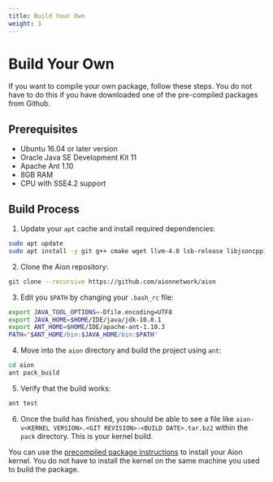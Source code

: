 ```yaml
---
title: Build Your Own
weight: 3
---
```


# Build Your Own

If you want to compile your own package, follow these steps. You do not have to do this if you have downloaded one of the pre-compiled packages from Github.

## Prerequisites

- Ubuntu 16.04 or later version
- Oracle Java SE Development Kit 11
- Apache Ant 1.10
- 8GB RAM
- CPU with SSE4.2 support

## Build Process

1. Update your `apt` cache and install required dependencies:

```bash
sudo apt update
sudo apt install -y git g++ cmake wget llvm-4.0 lsb-release libjsoncpp1 libjsoncpp-dev libboost1.58-all-dev libzmq5 libstdc++6 libgcc1 libpgm-5.2-0
```

2. Clone the Aion repository:

```bash
git clone --recursive https://github.com/aionnetwork/aion
```

3. Edit you `$PATH` by changing your `.bash_rc` file:

```bash
export JAVA_TOOL_OPTIONS=-Dfile.encoding=UTF8
export JAVA_HOME=$HOME/IDE/java/jdk-10.0.1
export ANT_HOME=$HOME/IDE/apache-ant-1.10.3
PATH="$ANT_HOME/bin:$JAVA_HOME/bin:$PATH"
```

4. Move into the `aion` directory and build the project using `ant`:

```bash
cd aion
ant pack_build
```

5. Verify that the build works:

```bash
ant test
```

6. Once the build has finished, you should be able to see a file like `aion-v<KERNEL VERSION>.<GIT REVISION>-<BUILD DATE>.tar.bz2` within the `pack` directory. This is your kernel build.

You can use the [precompiled package instructions](#section-precompiled-packages) to install your Aion kernel. You do not have to install the kernel on the same machine you used to build the package.